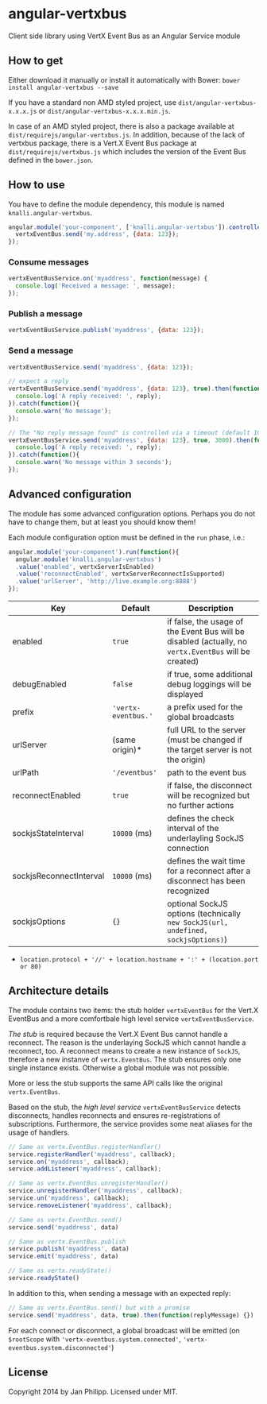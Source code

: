 # angular-vertxbus

Client side library using VertX Event Bus as an Angular Service module

## How to get

Either download it manually or install it automatically with Bower: `bower install angular-vertxbus --save`

If you have a standard non AMD styled project, use `dist/angular-vertxbus-x.x.x.js` or `dist/angular-vertxbus-x.x.x.min.js`.

In case of an AMD styled project, there is also a package available at `dist/requirejs/angular-vertxbus.js`. In addition, because of the lack of vertxbus package, there is a Vert.X Event Bus package at `dist/requirejs/vertxbus.js` which includes the version of the Event Bus defined in the `bower.json`.

## How to use

You have to define the module dependency, this module is named `knalli.angular-vertxbus`.

```javascript
angular.module('your-component', ['knalli.angular-vertxbus']).controller(function(vertxEventBus){
  vertxEventBus.send('my.address', {data: 123});
});
```

### Consume messages

```javascript
vertxEventBusService.on('myaddress', function(message) {
  console.log('Received a message: ', message);
});
```

### Publish a message

```javascript
vertxEventBusService.publish('myaddress', {data: 123});
```

### Send a message

```javascript
vertxEventBusService.send('myaddress', {data: 123});

// expect a reply
vertxEventBusService.send('myaddress', {data: 123}, true).then(function(reply){
  console.log('A reply received: ', reply);
}).catch(function(){
  console.warn('No message');
});

// The "No reply message found" is controlled via a timeout (default 10000ms)
vertxEventBusService.send('myaddress', {data: 123}, true, 3000).then(function(reply){
  console.log('A reply received: ', reply);
}).catch(function(){
  console.warn('No message within 3 seconds');
});
```

## Advanced configuration

The module has some advanced configuration options. Perhaps you do not have to change them, but at least you should know them!

Each module configuration option must be defined in the `run` phase, i.e.:

```javascript
angular.module('your-component').run(function(){
  angular.module('knalli.angular-vertxbus')
  .value('enabled', vertxServerIsEnabled)
  .value('reconnectEnabled', vertxServerReconnectIsSupported)
  .value('urlServer', 'http://live.example.org:8888')
});
```
| Key                     | Default       | Description         |
| ----------------------- | ------------- | ------------------- |
| enabled                 | `true`        | if false, the usage of the Event Bus will be disabled (actually, no `vertx.EventBus` will be created) |
| debugEnabled            | `false`       | if true, some additional debug loggings will be displayed |
| prefix                  | `'vertx-eventbus.'` | a prefix used for the global broadcasts |
| urlServer               | (same origin)\* | full URL to the server (must be changed if the target server is not the origin) |
| urlPath                 | `'/eventbus'` | path to the event bus |
| reconnectEnabled        | `true`        | if false, the disconnect will be recognized but no further actions |
| sockjsStateInterval     | `10000` (ms)  | defines the check interval of the underlayling SockJS connection |
| sockjsReconnectInterval | `10000` (ms)  | defines the wait time for a reconnect after a disconnect has been recognized |
| sockjsOptions           | `{}`          | optional SockJS options (technically `new SockJS(url, undefined, sockjsOptions)`) |

* `location.protocol + '//' + location.hostname + ':' + (location.port or 80)`

## Architecture details

The module contains two items: the stub holder `vertxEventBus` for the Vert.X EventBus and a more comfortbale high level service `vertxEventBusService`.

*The stub* is required because the Vert.X Event Bus cannot handle a reconnect. The reason is the underlaying SockJS which cannot handle a reconnect, too. A reconnect means to create a new instance of `SockJS`, therefore a new instanve of `vertx.EventBus`. The stub ensures only one single instance exists. Otherwise a global module was not possible.

More or less the stub supports the same API calls like the original `vertx.EventBus`.

Based on the stub, the *high level service* `vertxEventBusService` detects disconnects, handles reconnects and ensures re-registrations of subscriptions. Furthermore, the service provides some neat aliases for the usage of handlers.

```javascript
// Same as vertx.EventBus.registerHandler()
service.registerHandler('myaddress', callback);
service.on('myaddress', callback);
service.addListener('myaddress', callback);

// Same as vertx.EventBus.unregisterHandler()
service.unregisterHandler('myaddress', callback);
service.un('myaddress', callback);
service.removeListener('myaddress', callback);

// Same as vertx.EventBus.send()
service.send('myaddress', data)

// Same as vertx.EventBus.publish
service.publish('myaddress', data)
service.emit('myaddress', data)

// Same as vertx.readyState()
service.readyState()
```

In addition to this, when sending a message with an expected reply:

```javascript
// Same as vertx.EventBus.send() but with a promise
service.send('myaddress', data, true).then(function(replyMessage) {})
```

For each connect or disconnect, a global broadcast will be emitted (on `$rootScope` with `'vertx-eventbus.system.connected'`, `'vertx-eventbus.system.disconnected'`)

## License

Copyright 2014 by Jan Philipp. Licensed under MIT.
